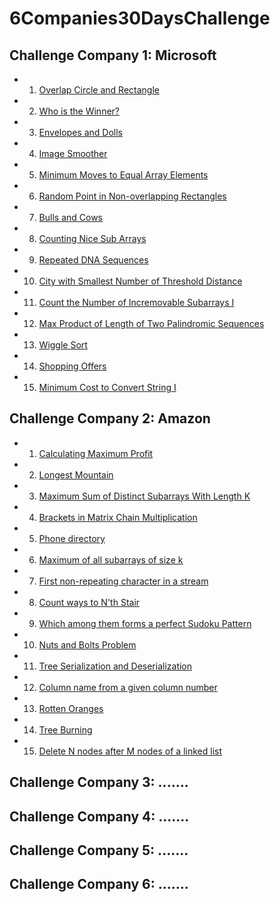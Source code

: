 # 6Companies30DaysChallenge

   ## Challenge Company 1: Microsoft 

    
   - 1. [Overlap Circle and Rectangle](https://leetcode.com/problems/circle-and-rectangle-overlapping/description/)
   - 2. [Who is the Winner?](https://leetcode.com/problems/circle-and-rectangle-overlapping/description/)
   - 3. [Envelopes and Dolls](https://leetcode.com/problems/russian-doll-envelopes/description/)
   - 4. [Image Smoother](https://leetcode.com/problems/image-smoother/description/)
   - 5. [Minimum Moves to Equal Array Elements](https://leetcode.com/problems/minimum-moves-to-equal-array-elements-ii/description/)
   - 6. [Random Point in Non-overlapping Rectangles](https://leetcode.com/problems/random-point-in-non-overlapping-rectangles/description/)
   - 7. [Bulls and Cows](https://leetcode.com/problems/bulls-and-cows/description/)
   - 8. [Counting Nice Sub Arrays](https://leetcode.com/problems/count-number-of-nice-subarrays/description/)
   - 9. [Repeated DNA Sequences](https://leetcode.com/problems/repeated-dna-sequences/description/)
   - 10. [City with Smallest Number of Threshold Distance](https://leetcode.com/problems/find-the-city-with-the-smallest-number-of-neighbors-at-a-threshold-distance/description/)
   - 11. [Count the Number of Incremovable Subarrays I](https://leetcode.com/problems/count-the-number-of-incremovable-subarrays-i/description/)
   - 12. [Max Product of Length of Two Palindromic Sequences](https://leetcode.com/problems/maximum-product-of-the-length-of-two-palindromic-subsequences/description/)
   - 13. [Wiggle Sort](https://leetcode.com/problems/wiggle-sort-ii/description/)
   - 14. [Shopping Offers](https://leetcode.com/problems/shopping-offers/description/)
   - 15. [Minimum Cost to Convert String I](https://leetcode.com/problems/minimum-cost-to-convert-string-i/description/)



   ## Challenge Company 2: Amazon 

    
   - 1. [Calculating Maximum Profit](https://leetcode.com/problems/best-time-to-buy-and-sell-stock-iv/description/)
   - 2. [Longest Mountain](https://leetcode.com/problems/longest-mountain-in-array/description/)
   - 3. [Maximum Sum of Distinct Subarrays With Length K](https://leetcode.com/problems/maximum-sum-of-distinct-subarrays-with-length-k/description/)
   - 4. [Brackets in Matrix Chain Multiplication](https://www.geeksforgeeks.org/problems/brackets-in-matrix-chain-multiplication1024/1)
   - 5. [Phone directory](https://www.geeksforgeeks.org/problems/phone-directory4628/1)
   - 6. [Maximum of all subarrays of size k](https://www.geeksforgeeks.org/problems/maximum-of-all-subarrays-of-size-k3101/1)
   - 7. [First non-repeating character in a stream](https://leetcode.com/problems/first-unique-character-in-a-string/description/)
   - 8. [Count ways to N'th Stair](https://leetcode.com/problems/find-number-of-ways-to-reach-the-k-th-stair/description/)
   - 9. [Which among them forms a perfect Sudoku Pattern](https://leetcode.com/problems/valid-sudoku/description/)
   - 10. [Nuts and Bolts Problem](https://www.geeksforgeeks.org/problems/nuts-and-bolts-problem0431/1)
   - 11. [Tree Serialization and Deserialization](https://leetcode.com/problems/serialize-and-deserialize-binary-tree/description/)
   - 12. [Column name from a given column number](https://leetcode.com/problems/excel-sheet-column-title/description/)
   - 13. [Rotten Oranges](https://leetcode.com/problems/rotting-oranges/description/)
   - 14. [Tree Burning](https://leetcode.com/problems/amount-of-time-for-binary-tree-to-be-infected/description/)
   - 15. [Delete N nodes after M nodes of a linked list](https://www.geeksforgeeks.org/problems/delete-n-nodes-after-m-nodes-of-a-linked-list/1)

   ## Challenge Company 3: .......
   
   ## Challenge Company 4: .......

   ## Challenge Company 5: .......
   
   ## Challenge Company 6: .......

